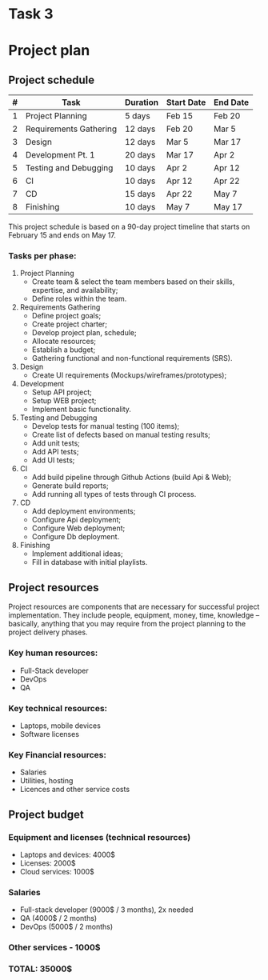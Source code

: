# Task 3
# Project plan

## Project schedule

| # | Task | Duration |	Start Date	| End Date |
| ---- | -----| -------- | ----- | -------- |
| 1 | Project Planning |	5 days |	Feb 15 | Feb 20 |
| 2 | Requirements Gathering |	12 days	| Feb 20 |	Mar 5 |
| 3 | Design |	12 days |	Mar 5 |	Mar 17 |
| 4 | Development Pt. 1 |	20 days |	Mar 17 |	Apr 2 |
| 5 | Testing and Debugging |	10 days |	Apr 2 | Apr 12 |
| 6 | CI |	10 days |	Apr 12 |	Apr 22 |
| 7 | CD |	15 days	| Apr 22 |	May 7 |
| 8 | Finishing | 10 days | May 7 | May 17 | 


This project schedule is based on a 90-day project timeline that starts on February 15 and ends on May 17.

### Tasks per phase: 
1. Project Planning
   * Create team & select the team members based on their skills, expertise, and availability;
   * Define roles within the team.
2. Requirements Gathering
   * Define project goals;
   * Create project charter;
   * Develop project plan, schedule;
   * Allocate resources;
   * Establish a budget;
   * Gathering functional and non-functional requirements (SRS).
3. Design
   * Create UI requirements (Mockups/wireframes/prototypes);
4. Development
   * Setup API project;
   * Setup WEB project;
   * Implement basic functionality.
5. Testing and Debugging
   * Develop tests for manual testing (100 items);
   * Create list of defects based on manual testing results;
   * Add unit tests;
   * Add API tests;
   * Add UI tests;
6. CI
   * Add build pipeline through Github Actions (build Api & Web);
   * Generate build reports;
   * Add running all types of tests through CI process.
7. CD
   * Add deployment environments;
   * Configure Api deployment;
   * Configure Web deployment;
   * Configure Db deployment.
8. Finishing
   * Implement additional ideas;
   * Fill in database with initial playlists. 

## Project resources

Project resources are components that are necessary for successful project implementation.
They include people, equipment, money, time, knowledge – basically, anything that you may require from the project planning to the project delivery phases.

### Key human resources:
* Full-Stack developer
* DevOps
* QA

### Key technical resources:
* Laptops, mobile devices
* Software licenses

### Key Financial resources:
* Salaries
* Utilities, hosting
* Licences and other service costs

## Project budget

### Equipment and licenses (technical resources)
* Laptops and devices: 4000$
* Licenses: 2000$
* Cloud services: 1000$

### Salaries
* Full-stack developer (9000$ / 3 months), 2x needed
* QA (4000$ / 2 months)
* DevOps (5000$ / 2 months)

### Other services - 1000$

### TOTAL: 35000$


